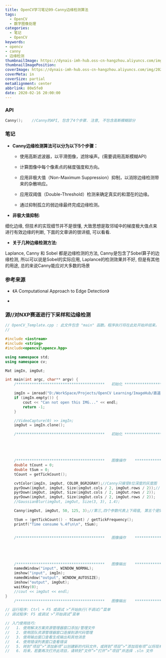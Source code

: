```yaml
---
title: OpenCV学习笔记09-Canny边缘检测算法
tags:
  - OpenCV
  - 数字图像处理
categories:
  - 笔记
  - OpenCV
keywords:
- opencv
- canny
- 边缘检测
thumbnailImage: https://dynais-imh-hub.oss-cn-hangzhou.aliyuncs.com/img/20200724212717.png
thumbnailImagePosition: 
coverImage: https://dynais-imh-hub.oss-cn-hangzhou.aliyuncs.com/img/20200725004705.jpg
coverMeta: in
coverSize: partial
metaAlignment: center
abbrlink: 80e5fe0
date: 2020-02-16 20:00:00
---
```


### API

```c++
Canny();	//Canny的API, 包含了4个步骤. 注意, 不包含高斯模糊部分
```



### 笔记

- **Canny边缘检测算法可以分为以下5个步骤：**

  -  使用高斯滤波器，以平滑图像，滤除噪声。(需要调用高斯模糊API)

  -  计算图像中每个像素点的梯度强度和方向。

  - 应用非极大值（Non-Maximum Suppression）抑制，以消除边缘检测带来的杂散响应。

  - 应用双阈值（Double-Threshold）检测来确定真实的和潜在的边缘。

  -  通过抑制孤立的弱边缘最终完成边缘检测。



- **非极大值抑制:**

细化边缘, 但技术的实现细节并不是很懂, 大致思想是取邻域中的梯度极大值点来进行有效边缘的判断, 下面的文章讲的很详细, 可以看看.

<!-- more -->

- **关于几种边缘检测方法:**

Laplance, Canny 和 Sobel 都是边缘检测的方法, Canny是包含了Sobel算子的边缘检测, 所以可以说是Sobel的实际应用, Laplance的检测效果并不好, 但是有其他的用途, 总的来说Canny能应对大多数的场景




### 参考来源

- 《A Computational Approach to Edge Detection》

- [1]: https://www.cnblogs.com/techyan1990/p/7291771.html	"边缘检测之Canny"

  

### 源//对NXP赛道进行下采样和边缘检测

```c++
// OpenCV_Template.cpp : 此文件包含 "main" 函数。程序执行将在此处开始并结束。
//

#include <iostream>
#include <string>
#include<opencv2\opencv.hpp>

using namespace std;
using namespace cv;

Mat imgIn, imgOut;

int main(int argc, char** argv) {
	/****************************************	初始化	****************************************************/

	imgIn = imread("D:/WorkSpace/Projects/OpenCV Learning/ImageHub/直道进圆环.jpg", IMREAD_COLOR);
	if (imgIn.empty()) {
		cout << "Can not open this IMG..." << endl;
		return -1;
	}

	//VideoCapture(0) >> imgIn;
	imgOut = imgIn.clone();

	/****************************************	初始化	****************************************************/





	/****************************************	图像操作	****************************************************/
	double tCount = 0;
	double tSum = 0;
	tCount = getTickCount();

	cvtColor(imgIn, imgOut, COLOR_BGR2GRAY);//Canny只接受8位深度的灰度图
	pyrDown(imgOut, imgOut, Size(imgOut.cols / 2, imgOut.rows / 2));//下采样
	pyrDown(imgOut, imgOut, Size(imgOut.cols / 2, imgOut.rows / 2));
	pyrDown(imgOut, imgOut, Size(imgOut.cols / 2, imgOut.rows / 2));
	//GaussianBlur(imgOut, imgOut, Size(3, 3), 1.4);

	Canny(imgOut, imgOut, 50, 125, 3);//第三,四个参数代表上下阈值, 第五个是Sobel算子的大小, 一般取3

	tSum = (getTickCount() - tCount) / getTickFrequency();
	printf("Time consume %.4f\n\n", tSum);


	/****************************************	图像操作	****************************************************/





	/****************************************	图像输出	****************************************************/
	namedWindow("input", WINDOW_NORMAL);
	imshow("input", imgIn);
	namedWindow("output", WINDOW_AUTOSIZE);
	imshow("output", imgOut);
	waitKey(0);
	//cout << imgOut << endl;
}
	/****************************************	图像输出	****************************************************/

// 运行程序: Ctrl + F5 或调试 >“开始执行(不调试)”菜单
// 调试程序: F5 或调试 >“开始调试”菜单

// 入门使用技巧: 
//   1. 使用解决方案资源管理器窗口添加/管理文件
//   2. 使用团队资源管理器窗口连接到源代码管理
//   3. 使用输出窗口查看生成输出和其他消息
//   4. 使用错误列表窗口查看错误
//   5. 转到“项目”>“添加新项”以创建新的代码文件，或转到“项目”>“添加现有项”以将现有代码文件添加到项目
//   6. 将来，若要再次打开此项目，请转到“文件”>“打开”>“项目”并选择 .sln 文件

```

